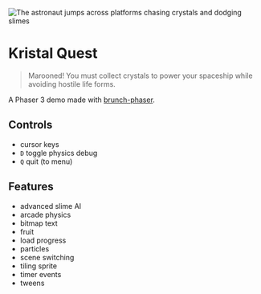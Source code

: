 ![The astronaut jumps across platforms chasing crystals and dodging slimes](https://samme.github.io/kristal-quest/cover.png)

Kristal Quest
=============

> Marooned! You must collect crystals to power your spaceship while avoiding hostile life forms.

A Phaser 3 demo made with [brunch-phaser](https://github.com/samme/brunch-phaser).

Controls
--------

- cursor keys
- `D` toggle physics debug
- `Q` quit (to menu)

Features
--------

- advanced slime AI
- arcade physics
- bitmap text
- fruit
- load progress
- particles
- scene switching
- tiling sprite
- timer events
- tweens
